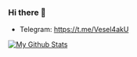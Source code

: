 ### Hi there 👋
- Telegram: https://t.me/Vesel4akU

[![My Github Stats](https://github-readme-stats.vercel.app/api?username=Veselchak-U&count_private=true&theme=default&show_icons=true)](https://github.com/Veselchak-U)
<!--
**Veselchak-U/Veselchak-U** is a ✨ _special_ ✨ repository because its `README.md` (this file) appears on your GitHub profile.

Here are some ideas to get you started:

- 🔭 I’m currently working on ...
- 🌱 I’m currently learning ...
- 👯 I’m looking to collaborate on ...
- 🤔 I’m looking for help with ...
- 💬 Ask me about ...
- 📫 How to reach me: ...
- 😄 Pronouns: ...
- ⚡ Fun fact: ...
-->
